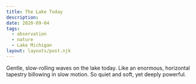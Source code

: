 ```yaml
---
title: The Lake Today
description:
date: 2020-09-04
tags:
  - observation
  - nature
  - Lake Michigan
layout: layouts/post.njk
---
```


Gentle, slow-rolling waves on the lake today. Like an enormous, horizontal tapestry billowing in slow motion. So quiet and soft, yet deeply powerful.
